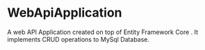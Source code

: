 # WebApiApplication
A web API Application created on top of Entity Framework Core . It implements CRUD operations to MySql Database.

